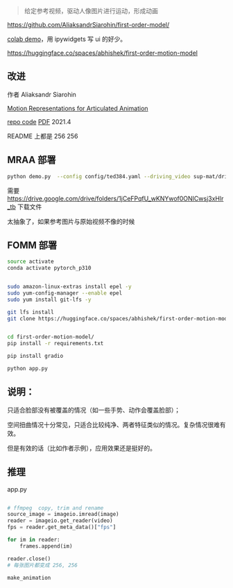 
> 给定参考视频，驱动人像图片进行运动，形成动画

https://github.com/AliaksandrSiarohin/first-order-model/

[colab demo](https://colab.research.google.com/github/AliaksandrSiarohin/first-order-model/blob/master/demo.ipynb)，用 ipywidgets 写 ui 的好少。

https://huggingface.co/spaces/abhishek/first-order-motion-model




## 改进

作者 Aliaksandr Siarohin

[Motion Representations for Articulated Animation](https://snap-research.github.io/articulated-animation/)

[repo code](https://github.com/snap-research/articulated-animation) [PDF](https://arxiv.org/pdf/2104.11280.pdf) 2021.4


README 上都是 256 256



## MRAA 部署

```bash
python demo.py  --config config/ted384.yaml --driving_video sup-mat/driving.mp4 --source_image img_bk.png --checkpoint checkpoints/ted384.pth
```

需要 https://drive.google.com/drive/folders/1jCeFPqfU_wKNYwof0ONICwsj3xHlr_tb 下载文件


太抽象了，如果参考图片与原始视频不像的时候




## FOMM 部署


```bash
source activate
conda activate pytorch_p310


sudo amazon-linux-extras install epel -y 
sudo yum-config-manager --enable epel
sudo yum install git-lfs -y

git lfs install
git clone https://huggingface.co/spaces/abhishek/first-order-motion-model


cd first-order-motion-model/
pip install -r requirements.txt

pip install gradio

python app.py
```






## 说明：

只适合脸部没有被覆盖的情况（如一些手势、动作会覆盖脸部）；

空间扭曲情况十分常见，只适合比较纯净、两者特征类似的情况。复杂情况很难有效。

但是有效的话（比如作者示例），应用效果还是挺好的。

## 推理


app.py

```python

# ffmpeg  copy, trim and rename
source_image = imageio.imread(image)
reader = imageio.get_reader(video)
fps = reader.get_meta_data()["fps"]

for im in reader:
    frames.append(im)

reader.close()
# 每张图片都变成 256, 256

make_animation




```